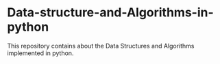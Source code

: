 # Data-structure-and-Algorithms-in-python
This repository contains about the Data Structures and Algorithms implemented in python.

